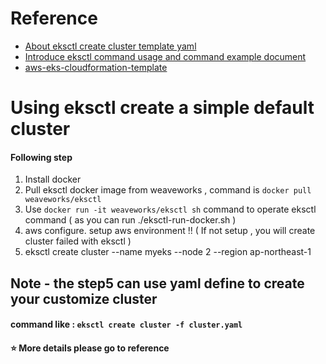 # Reference
- [About eksctl create cluster template yaml](https://github.com/weaveworks/eksctl/tree/master/examples)
- [Introduce eksctl command usage and command example document](https://eksctl.io/usage/managing-nodegroups/)
- [aws-eks-cloudformation-template](https://github.com/aws-quickstart/quickstart-amazon-eks/blob/master/templates/amazon-eks.template.yaml)

# Using eksctl create a simple default cluster
#### Following step
1. Install docker
2. Pull eksctl docker image from weaveworks , command is ` docker pull weaveworks/eksctl `
3. Use ` docker run -it weaveworks/eksctl sh ` command to operate eksctl command ( as you can run ./eksctl-run-docker.sh )
4. aws configure. setup aws environment !! ( If not setup , you will create cluster failed with eksctl )
5. eksctl create cluster --name myeks --node 2 --region ap-northeast-1

## Note - the step5 can use yaml define to create your customize cluster
#### command like : ` eksctl create cluster -f cluster.yaml `

#### :star: More details please go to reference
